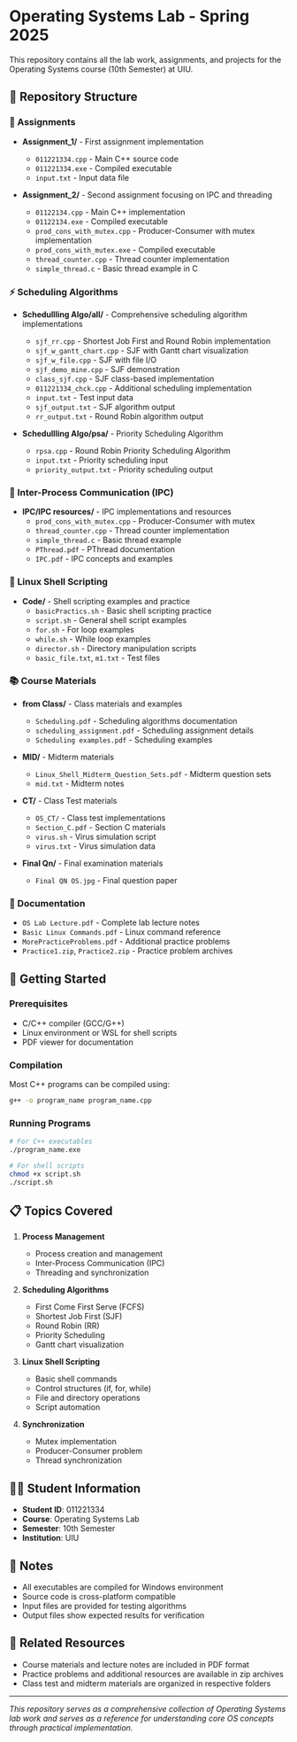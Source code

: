# Operating Systems Lab - Spring 2025

This repository contains all the lab work, assignments, and projects for the Operating Systems course (10th Semester) at UIU.

## 📁 Repository Structure

### 🎯 Assignments
- **Assignment_1/** - First assignment implementation
  - `011221334.cpp` - Main C++ source code
  - `011221334.exe` - Compiled executable
  - `input.txt` - Input data file

- **Assignment_2/** - Second assignment focusing on IPC and threading
  - `01122134.cpp` - Main C++ implementation
  - `01122134.exe` - Compiled executable
  - `prod_cons_with_mutex.cpp` - Producer-Consumer with mutex implementation
  - `prod_cons_with_mutex.exe` - Compiled executable
  - `thread_counter.cpp` - Thread counter implementation
  - `simple_thread.c` - Basic thread example in C

### ⚡ Scheduling Algorithms
- **Schedullling Algo/all/** - Comprehensive scheduling algorithm implementations
  - `sjf_rr.cpp` - Shortest Job First and Round Robin implementation
  - `sjf_w_gantt_chart.cpp` - SJF with Gantt chart visualization
  - `sjf_w_file.cpp` - SJF with file I/O
  - `sjf_demo_mine.cpp` - SJF demonstration
  - `class_sjf.cpp` - SJF class-based implementation
  - `011221334_chck.cpp` - Additional scheduling implementation
  - `input.txt` - Test input data
  - `sjf_output.txt` - SJF algorithm output
  - `rr_output.txt` - Round Robin algorithm output

- **Schedullling Algo/psa/** - Priority Scheduling Algorithm
  - `rpsa.cpp` - Round Robin Priority Scheduling Algorithm
  - `input.txt` - Priority scheduling input
  - `priority_output.txt` - Priority scheduling output

### 🔄 Inter-Process Communication (IPC)
- **IPC/IPC resources/** - IPC implementations and resources
  - `prod_cons_with_mutex.cpp` - Producer-Consumer with mutex
  - `thread_counter.cpp` - Thread counter implementation
  - `simple_thread.c` - Basic thread example
  - `PThread.pdf` - PThread documentation
  - `IPC.pdf` - IPC concepts and examples

### 🐧 Linux Shell Scripting
- **Code/** - Shell scripting examples and practice
  - `basicPractics.sh` - Basic shell scripting practice
  - `script.sh` - General shell script examples
  - `for.sh` - For loop examples
  - `while.sh` - While loop examples
  - `director.sh` - Directory manipulation scripts
  - `basic_file.txt`, `m1.txt` - Test files

### 📚 Course Materials
- **from Class/** - Class materials and examples
  - `Scheduling.pdf` - Scheduling algorithms documentation
  - `scheduling_assignment.pdf` - Scheduling assignment details
  - `Scheduling examples.pdf` - Scheduling examples

- **MID/** - Midterm materials
  - `Linux_Shell_Midterm_Question_Sets.pdf` - Midterm question sets
  - `mid.txt` - Midterm notes

- **CT/** - Class Test materials
  - `OS_CT/` - Class test implementations
  - `Section_C.pdf` - Section C materials
  - `virus.sh` - Virus simulation script
  - `virus.txt` - Virus simulation data

- **Final Qn/** - Final examination materials
  - `Final QN OS.jpg` - Final question paper

### 📖 Documentation
- `OS Lab Lecture.pdf` - Complete lab lecture notes
- `Basic Linux Commands.pdf` - Linux command reference
- `MorePracticeProblems.pdf` - Additional practice problems
- `Practice1.zip`, `Practice2.zip` - Practice problem archives

## 🚀 Getting Started

### Prerequisites
- C/C++ compiler (GCC/G++)
- Linux environment or WSL for shell scripts
- PDF viewer for documentation

### Compilation
Most C++ programs can be compiled using:
```bash
g++ -o program_name program_name.cpp
```

### Running Programs
```bash
# For C++ executables
./program_name.exe

# For shell scripts
chmod +x script.sh
./script.sh
```

## 📋 Topics Covered

1. **Process Management**
   - Process creation and management
   - Inter-Process Communication (IPC)
   - Threading and synchronization

2. **Scheduling Algorithms**
   - First Come First Serve (FCFS)
   - Shortest Job First (SJF)
   - Round Robin (RR)
   - Priority Scheduling
   - Gantt chart visualization

3. **Linux Shell Scripting**
   - Basic shell commands
   - Control structures (if, for, while)
   - File and directory operations
   - Script automation

4. **Synchronization**
   - Mutex implementation
   - Producer-Consumer problem
   - Thread synchronization

## 👨‍💻 Student Information
- **Student ID**: 011221334
- **Course**: Operating Systems Lab
- **Semester**: 10th Semester
- **Institution**: UIU

## 📝 Notes
- All executables are compiled for Windows environment
- Source code is cross-platform compatible
- Input files are provided for testing algorithms
- Output files show expected results for verification

## 🔗 Related Resources
- Course materials and lecture notes are included in PDF format
- Practice problems and additional resources are available in zip archives
- Class test and midterm materials are organized in respective folders

---
*This repository serves as a comprehensive collection of Operating Systems lab work and serves as a reference for understanding core OS concepts through practical implementation.* 